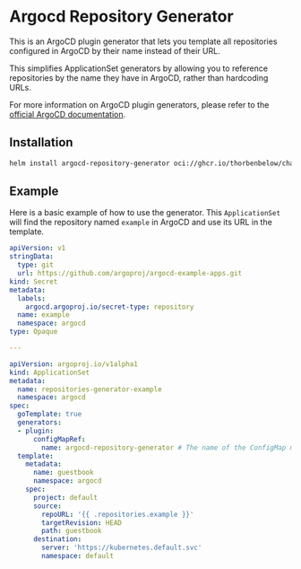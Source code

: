# Argocd Repository Generator

This is an ArgoCD plugin generator that lets you template all repositories configured in ArgoCD by their name instead of their URL.

This simplifies ApplicationSet generators by allowing you to reference repositories by the name they have in ArgoCD, rather than hardcoding URLs.

For more information on ArgoCD plugin generators, please refer to the [official ArgoCD documentation](https://argo-cd.readthedocs.io/en/stable/user-guide/application-set/Generators-Plugin/).

## Installation

```bash
helm install argocd-repository-generator oci://ghcr.io/thorbenbelow/charts/argocd-repository-generator --version 0.1.0
```

## Example

Here is a basic example of how to use the generator. This `ApplicationSet` will find the repository named `example` in ArgoCD and use its URL in the template.

```yaml
apiVersion: v1
stringData:
  type: git
  url: https://github.com/argoproj/argocd-example-apps.git
kind: Secret
metadata:
  labels:
    argocd.argoproj.io/secret-type: repository
  name: example
  namespace: argocd
type: Opaque

---

apiVersion: argoproj.io/v1alpha1
kind: ApplicationSet
metadata:
  name: repositories-generator-example
  namespace: argocd
spec:
  goTemplate: true
  generators:
  - plugin:
      configMapRef:
        name: argocd-repository-generator # The name of the ConfigMap might differ based on the helm release name
  template:
    metadata:
      name: guestbook
      namespace: argocd
    spec:
      project: default
      source:
        repoURL: '{{ .repositories.example }}'
        targetRevision: HEAD
        path: guestbook
      destination:
        server: 'https://kubernetes.default.svc'
        namespace: default
```
